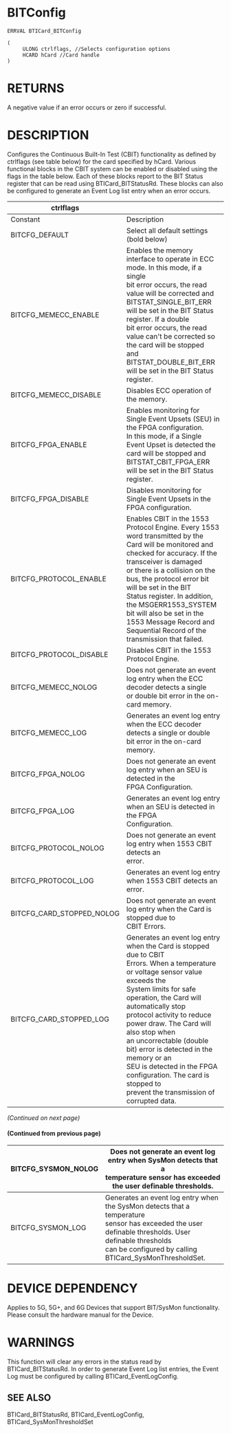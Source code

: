 # **BITConfig**

```
ERRVAL BTICard_BITConfig
```

```
(
     ULONG ctrlflags, //Selects configuration options
     HCARD hCard //Card handle
)
```
# **RETURNS**

A negative value if an error occurs or zero if successful.

# **DESCRIPTION**

Configures the Continuous Built-In Test (CBIT) functionality as defined by ctrlflags (see table below) for the card specified by hCard. Various functional blocks in the CBIT system can be enabled or disabled using the flags in the table below. Each of these blocks report to the BIT Status register that can be read using BTICard\_BITStatusRd. These blocks can also be configured to generate an Event Log list entry when an error occurs.

| ctrlflags                 |                                                                                                                                                                                                                                                                                                                                                                                                                                                                              |
|---------------------------|------------------------------------------------------------------------------------------------------------------------------------------------------------------------------------------------------------------------------------------------------------------------------------------------------------------------------------------------------------------------------------------------------------------------------------------------------------------------------|
| Constant                  | Description                                                                                                                                                                                                                                                                                                                                                                                                                                                                  |
| BITCFG_DEFAULT            | Select all default settings (bold below)                                                                                                                                                                                                                                                                                                                                                                                                                                     |
| BITCFG_MEMECC_ENABLE      | Enables the memory interface to operate in ECC mode. In this mode, if a single<br>bit error occurs, the read value will be corrected and<br>BITSTAT_SINGLE_BIT_ERR will be set in the BIT Status register. If a double<br>bit error occurs, the read value can't be corrected so the card will be stopped<br>and BITSTAT_DOUBLE_BIT_ERR will be set in the BIT Status register.                                                                                              |
| BITCFG_MEMECC_DISABLE     | Disables ECC operation of the memory.                                                                                                                                                                                                                                                                                                                                                                                                                                        |
| BITCFG_FPGA_ENABLE        | Enables monitoring for Single Event Upsets (SEU) in the FPGA configuration.<br>In this mode, if a Single Event Upset is detected the card will be stopped and<br>BITSTAT_CBIT_FPGA_ERR will be set in the BIT Status register.                                                                                                                                                                                                                                               |
| BITCFG_FPGA_DISABLE       | Disables monitoring for Single Event Upsets in the FPGA configuration.                                                                                                                                                                                                                                                                                                                                                                                                       |
| BITCFG_PROTOCOL_ENABLE    | Enables CBIT in the 1553 Protocol Engine. Every 1553 word transmitted by the<br>Card will be monitored and checked for accuracy. If the transceiver is damaged<br>or there is a collision on the bus, the protocol error bit will be set in the BIT<br>Status register. In addition, the MSGERR1553_SYSTEM bit will also be set in the<br>1553 Message Record and Sequential Record of the transmission that failed.                                                         |
| BITCFG_PROTOCOL_DISABLE   | Disables CBIT in the 1553 Protocol Engine.                                                                                                                                                                                                                                                                                                                                                                                                                                   |
| BITCFG_MEMECC_NOLOG       | Does not generate an event log entry when the ECC decoder detects a single<br>or double bit error in the on-card memory.                                                                                                                                                                                                                                                                                                                                                     |
| BITCFG_MEMECC_LOG         | Generates an event log entry when the ECC decoder detects a single or double<br>bit error in the on-card memory.                                                                                                                                                                                                                                                                                                                                                             |
| BITCFG_FPGA_NOLOG         | Does not generate an event log entry when an SEU is detected in the<br>FPGA Configuration.                                                                                                                                                                                                                                                                                                                                                                                   |
| BITCFG_FPGA_LOG           | Generates an event log entry when an SEU is detected in the FPGA<br>Configuration.                                                                                                                                                                                                                                                                                                                                                                                           |
| BITCFG_PROTOCOL_NOLOG     | Does not generate an event log entry when 1553 CBIT detects an<br>error.                                                                                                                                                                                                                                                                                                                                                                                                     |
| BITCFG_PROTOCOL_LOG       | Generates an event log entry when 1553 CBIT detects an error.                                                                                                                                                                                                                                                                                                                                                                                                                |
| BITCFG_CARD_STOPPED_NOLOG | Does not generate an event log entry when the Card is stopped due to<br>CBIT Errors.                                                                                                                                                                                                                                                                                                                                                                                         |
| BITCFG_CARD_STOPPED_LOG   | Generates an event log entry when the Card is stopped due to CBIT<br>Errors. When a temperature or voltage sensor value exceeds the<br>System limits for safe operation, the Card will automatically stop<br>protocol activity to reduce power draw. The Card will also stop when<br>an uncorrectable (double bit) error is detected in the memory or an<br>SEU is detected in the FPGA configuration. The card is stopped to<br>prevent the transmission of corrupted data. |

*(Continued on next page)*

#### (Continued from previous page)

| BITCFG_SYSMON_NOLOG | Does not generate an event log entry when SysMon detects that a<br>temperature sensor has exceeded the user definable thresholds.                                                                                   |
|---------------------|---------------------------------------------------------------------------------------------------------------------------------------------------------------------------------------------------------------------|
| BITCFG_SYSMON_LOG   | Generates an event log entry when the SysMon detects that a temperature<br>sensor has exceeded the user definable thresholds. User definable thresholds<br>can be configured by calling BTICard_SysMonThresholdSet. |

# **DEVICE DEPENDENCY**

Applies to 5G, 5G+, and 6G Devices that support BIT/SysMon functionality. Please consult the hardware manual for the Device.

# **WARNINGS**

This function will clear any errors in the status read by BTICard\_BITStatusRd. In order to generate Event Log list entries, the Event Log must be configured by calling BTICard\_EventLogConfig.

## **SEE ALSO**

BTICard\_BITStatusRd, BTICard\_EventLogConfig, BTICard\_SysMonThresholdSet